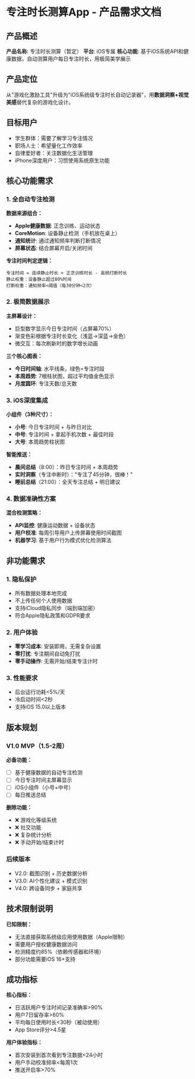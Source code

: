 # 专注时长测算App - 产品需求文档

## 产品概述

**产品名称**: 专注时长测算（暂定）
**平台**: iOS专属
**核心功能**: 基于iOS系统API和健康数据，自动测算用户每日专注时长，用极简美学展示

## 产品定位

从"游戏化激励工具"升级为"iOS系统级专注时长自动记录器"，用**数据洞察+视觉美感**替代复杂的游戏化设计。

## 目标用户

- 学生群体：需要了解学习专注情况
- 职场人士：希望量化工作效率
- 自律爱好者：关注数据化生活管理
- iPhone深度用户：习惯使用系统原生功能

## 核心功能需求

### 1. 全自动专注检测
**数据来源组合：**
- **Apple健康数据**: 正念训练、运动状态
- **CoreMotion**: 设备静止检测（手机放在桌上）
- **通知统计**: 通过通知频率判断打断情况
- **屏幕状态**: 结合屏幕开启/关闭时间

**专注时间判定逻辑：**
```
专注时间 = 连续静止时长 + 正念训练时长 - 高频打断时长
静止权重：设备静止超过80%时间
打断权重：通知频率<阈值（每30分钟<2次）
```

### 2. 极简数据展示

**主屏幕设计：**
- 巨型数字显示今日专注时间（占屏幕70%）
- 渐变色彩根据专注时长变化（浅蓝→深蓝→金色）
- 微交互：每次刷新时的数字增长动画

**三个核心图表：**
- **今日时间轴**: 水平线条，绿色=专注时段
- **本周趋势**: 7根柱状图，超过平均值金色显示
- **月度圆环**: 专注天数/总天数

### 3. iOS深度集成

**小组件（3种尺寸）：**
- **小号**: 今日专注时间 + 与昨日对比
- **中号**: 专注时间 + 拿起手机次数 + 最佳时段
- **大号**: 本周趋势柱状图

**智能推送：**
- **晨间总结**（8:00）：昨日专注时间 + 本周趋势
- **实时洞察**（专注中断时）："专注了45分钟，很棒！"
- **睡前总结**（21:00）：全天专注总结 + 明日建议

### 4. 数据准确性方案

**混合检测策略：**
- **API监控**: 健康运动数据 + 设备状态
- **用户校准**: 每周引导用户上传屏幕使用时间截图
- **机器学习**: 基于用户行为模式优化检测算法

## 非功能需求

### 1. 隐私保护
- 所有数据处理本地完成
- 不上传任何个人使用数据
- 支持iCloud隐私同步（端到端加密）
- 符合Apple隐私政策和GDPR要求

### 2. 用户体验
- **零学习成本**: 安装即用，无需复杂设置
- **零打扰**: 专注期间自动免打扰
- **零手动操作**: 无需开始/结束专注计时

### 3. 性能要求
- 后台运行功耗<5%/天
- 冷启动时间<2秒
- 支持iOS 15.0以上版本

## 版本规划

### V1.0 MVP（1.5-2周）
**必备功能：**
- [ ] 基于健康数据的自动专注检测
- [ ] 今日专注时间主屏幕显示
- [ ] iOS小组件（小号+中号）
- [ ] 每日推送总结

**删除功能：**
- ❌ 游戏化等级系统
- ❌ 社交功能
- ❌ 复杂统计分析
- ❌ 手动开始/结束计时

### 后续版本
- V2.0: 截图识别 + 历史数据分析
- V3.0: AI个性化建议 + 模式识别
- V4.0: 跨设备同步 + 家庭共享

## 技术限制说明

**已知限制：**
- 无法直接获取系统级应用使用数据（Apple限制）
- 需要用户授权健康数据访问
- 检测精度约85%（依赖传感器和环境）
- 部分功能需要iOS 16+支持

## 成功指标

**核心指标：**
- 日活跃用户专注时间记录准确率>90%
- 用户7日留存率>60%
- 平均每日使用时长<30秒（被动使用）
- App Store评分>4.5星

**用户体验指标：**
- 首次安装到首次看到专注数据<24小时
- 用户手动校准频率<每周1次
- 推送开启率>70%